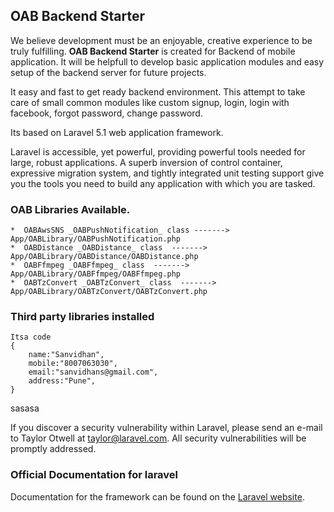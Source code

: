 ## OAB Backend Starter

We believe development must be an enjoyable, creative experience to be truly fulfilling.
**OAB Backend Starter** is created for Backend of mobile application.
It will be helpfull to develop basic application modules and easy setup of the backend server for 
future projects.

It easy and fast to get ready backend environment.
This attempt to take care of small common modules like custom signup, login, login with facebook, forgot password, change password.

Its based on Laravel 5.1 web application framework.

Laravel is accessible, yet powerful, providing powerful tools needed for large, robust applications. A superb inversion of control container, expressive migration system, and tightly integrated unit testing support give you the tools you need to build any application with which you are tasked.

### OAB Libraries Available.

    *  OABAwsSNS _OABPushNotification_ class -------> App/OABLibrary/OABPushNotification.php
    *  OABDistance _OABDistance_ class  -------> App/OABLibrary/OABDistance/OABDistance.php
    *  OABFfmpeg _OABFfmpeg_ class  -------> App/OABLibrary/OABFfmpeg/OABFfmpeg.php
    *  OABTzConvert _OABTzConvert_ class  -------> App/OABLibrary/OABTzConvert/OABTzConvert.php


### Third party libraries installed
```
Itsa code
{
    name:"Sanvidhan",
    mobile:"8007063030",
    email:"sanvidhans@gmail.com",
    address:"Pune",
}
```
sasasa

If you discover a security vulnerability within Laravel, please send an e-mail to Taylor Otwell at taylor@laravel.com. All security vulnerabilities will be promptly addressed.

### Official Documentation for laravel

Documentation for the framework can be found on the [Laravel website](http://laravel.com/docs).



